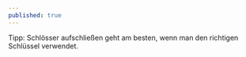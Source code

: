 ```yaml
---
published: true
---
```

Tipp: Schlösser aufschließen geht am besten, wenn man den richtigen Schlüssel verwendet.
